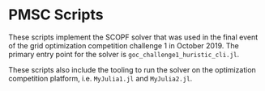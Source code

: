 # PMSC Scripts

These scripts implement the SCOPF solver that was used in the final event of
the grid optimization competition challenge 1 in October 2019.  The primary
entry point for the solver is `goc_challenge1_huristic_cli.jl`.

These scripts also include the tooling to run the solver on the optimization
competition platform, i.e. `MyJulia1.jl` and `MyJulia2.jl`.
